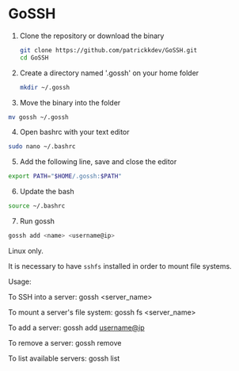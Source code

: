 # GoSSH

1. Clone the repository or download the binary
    ```bash
    git clone https://github.com/patrickkdev/GoSSH.git
    cd GoSSH
    ```

2. Create a directory named '.gossh' on your home folder
    ```bash
    mkdir ~/.gossh
    ```

3. Move the binary into the folder
  ```bash
  mv gossh ~/.gossh
  ```

4. Open bashrc with your text editor
  ```bash
  sudo nano ~/.bashrc
  ```

5. Add the following line, save and close the editor
  ```bash
  export PATH="$HOME/.gossh:$PATH"
  ```

6. Update the bash
  ```bash
  source ~/.bashrc
  ```

7. Run gossh
  ```bash
  gossh add <name> <username@ip>
  ```

Linux only.

It is necessary to have `sshfs` installed in order to mount file systems.

Usage:

  To SSH into a server: gossh <server_name>

  To mount a server's file system: gossh fs <server_name>
  
  To add a server: gossh add <name> <username@ip>
  
  To remove a server: gossh remove <name>
  
  To list available servers: gossh list
